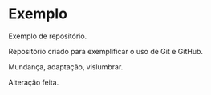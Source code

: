 # Exemplo
Exemplo de repositório.

Repositório criado para exemplificar o uso de Git e GitHub.

Mundança, adaptação, vislumbrar.

Alteração feita.
